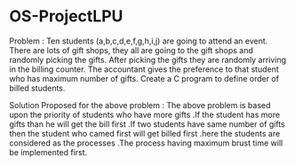 # OS-ProjectLPU
 
Problem :  Ten students (a,b,c,d,e,f,g,h,i,j) are going to attend an event. There are lots of gift shops, they all are going to the gift shops and randomly picking the gifts. After picking the gifts they are randomly arriving in the billing counter. The accountant gives the preference to that student who has maximum number of gifts. Create a C program to define order of billed students.

Solution Proposed for the above problem : The above problem is based upon the priority of students who have more gifts .If the student has more gifts than he will get the bill first .If two students have same number of gifts then the student who camed first will get billed first .here the students are considered as the processes .The process having maximum brust time will be implemented first.
